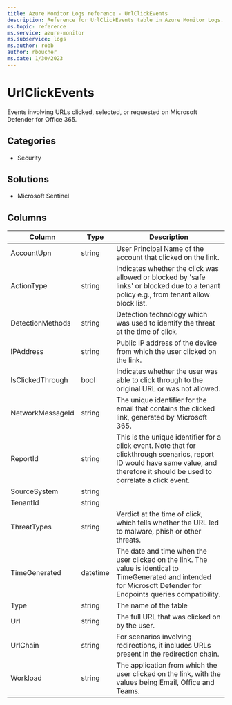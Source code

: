 ```yaml
---
title: Azure Monitor Logs reference - UrlClickEvents
description: Reference for UrlClickEvents table in Azure Monitor Logs.
ms.topic: reference
ms.service: azure-monitor
ms.subservice: logs
ms.author: robb
author: rboucher
ms.date: 1/30/2023
---
```


# UrlClickEvents

 Events involving URLs clicked, selected, or requested on Microsoft Defender for Office 365.

## Categories

- Security
## Solutions

- Microsoft Sentinel




## Columns

| Column | Type | Description |
| --- | --- | --- |
| AccountUpn | string | User Principal Name of the account that clicked on the link. |
| ActionType | string | Indicates whether the click was allowed or blocked by 'safe links' or blocked due to a tenant policy e.g., from tenant allow block list. |
| DetectionMethods | string | Detection technology which was used to identify the threat at the time of click. |
| IPAddress | string | Public IP address of the device from which the user clicked on the link. |
| IsClickedThrough | bool | Indicates whether the user was able to click through to the original URL or was not allowed. |
| NetworkMessageId | string | The unique identifier for the email that contains the clicked link, generated by Microsoft 365. |
| ReportId | string | This is the unique identifier for a click event. Note that for clickthrough scenarios, report ID would have same value, and therefore it should be used to correlate a click event. |
| SourceSystem | string |  |
| TenantId | string |  |
| ThreatTypes | string | Verdict at the time of click, which tells whether the URL led to malware, phish or other threats. |
| TimeGenerated | datetime | The date and time when the user clicked on the link. The value is identical to TimeGenerated and intended for Microsoft Defender for Endpoints queries compatibility. |
| Type | string | The name of the table |
| Url | string | The full URL that was clicked on by the user. |
| UrlChain | string | For scenarios involving redirections, it includes URLs present in the redirection chain. |
| Workload | string | The application from which the user clicked on the link, with the values being Email, Office and Teams. |
